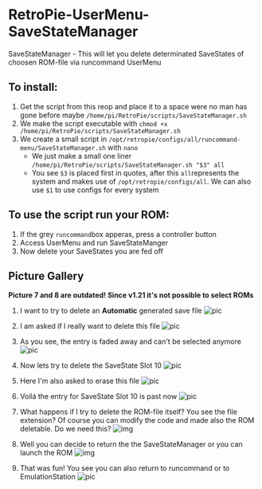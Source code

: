 # RetroPie-UserMenu-SaveStateManager
SaveStateManager - This will let you delete determinated SaveStates of choosen ROM-file via runcommand UserMenu

## To install:

1. Get the script from this reop and place it to a space were no man has gone before maybe `/home/pi/RetroPie/scripts/SaveStateManager.sh`
2. We make the script executable with `chmod +x /home/pi/RetroPie/scripts/SaveStateManager.sh`
3. We create a small script in `/opt/retropie/configs/all/runcommand-menu/SaveStateManager.sh` with `nano`
     *  We just make a small one liner `/home/pi/RetroPie/scripts/SaveStateManager.sh "$3" all`
     *  You see `$3` is placed first in quotes, after this `all`represents the system and makes use of `/opt/retropie/configs/all`. We can also use `$1` to use configs for every system

## To use the script run your ROM:

1. If the grey `runcommand`box apperas, press a controller button
2. Access UserMenu and run SaveStateManger
3. Now delete your SaveStates you are fed off

## **Picture Gallery**

**Picture 7 and 8 are outdated! 
Since v1.21 it's not possible to select ROMs**

1. I want to try to delete an **Automatic** generated save file
![pic](https://up.picr.de/31617067ez.png)

2. I am asked if I really want to delete this file
![pic](https://up.picr.de/31617069fr.png)

3. As you see, the entry is faded away and can't be selected anymore
![pic](https://up.picr.de/31617070jp.png)

4. Now lets try to delete the SaveState Slot 10
![pic](https://up.picr.de/31617072ta.png)

5. Here I'm also asked to erase this file
![pic](https://up.picr.de/31617074qy.png)

6. Voilá the entry for SaveState Slot 10 is past now
![pic](https://up.picr.de/31617076fq.png)

7. What happens if I try to delete the ROM-file itself? You see the file extension? Of course you can modify the code and made also the ROM deletable. Do we need this?
![img](https://up.picr.de/31617373eu.png)

8. Well you can decide to return the the SaveStateManager or you can launch the ROM
![img](https://up.picr.de/31617387ia.png)

9. That was fun! You see you can also return to runcommand or to EmulationStation
![pic](https://up.picr.de/31617065xq.png)
